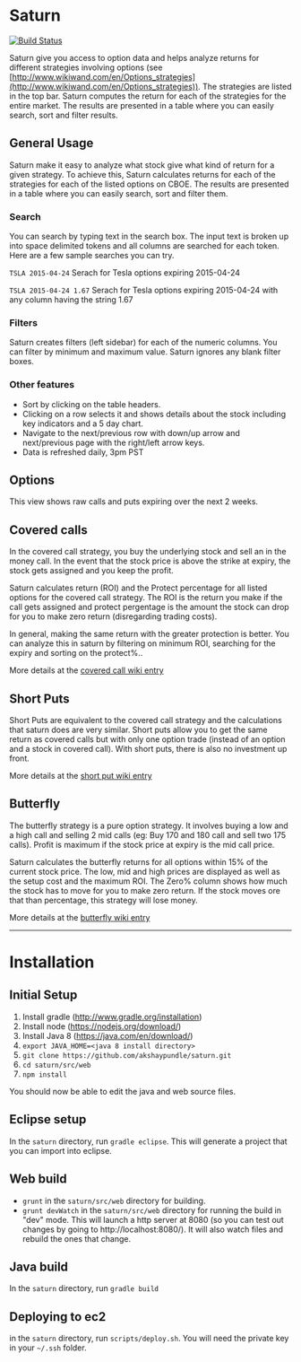 Saturn
======
[![Build Status](https://travis-ci.org/akshaypundle/saturn.svg?branch=master)](https://travis-ci.org/akshaypundle/saturn)

Saturn give you access to option data and helps analyze returns for different strategies involving options (see [http://www.wikiwand.com/en/Options_strategies](http://www.wikiwand.com/en/Options_strategies)). The strategies are listed in the top bar. Saturn computes the return for each of the strategies for the entire market. The results are presented in a table where you can easily search, sort and filter results. 

General Usage
-------------
Saturn make it easy to analyze what stock give what kind of return for a given strategy. To achieve this, Saturn calculates returns for each of the strategies for each of the listed options on CBOE. The results are presented in a table where you can easily search, sort and filter them.

### Search
You can search by typing text in the search box. The input text is broken up into space delimited tokens and all columns are searched for each token. Here are a few sample searches you can try.


``TSLA 2015-04-24`` Serach for Tesla options expiring 2015-04-24

``TSLA 2015-04-24 1.67`` Serach for Tesla options expiring 2015-04-24 with any column having the string 1.67


### Filters
Saturn creates filters (left sidebar) for each of the numeric columns. You can filter by minimum and maximum value. Saturn ignores any blank filter boxes.

### Other features

* Sort by clicking on the table headers.
* Clicking on a row selects it and shows details about the stock including key indicators and a 5 day chart.
* Navigate to the next/previous row with down/up arrow and next/previous page with the right/left arrow keys.
* Data is refreshed daily, 3pm PST

Options
-------
This view shows raw calls and puts expiring over the next 2 weeks.

Covered calls
-------------
In the covered call strategy, you buy the underlying stock and sell an in the money call. In the event that the stock price is above the strike at expiry, the stock gets assigned and you keep the profit.

Saturn calculates return (ROI) and the Protect percentage for all listed options for the covered call strategy. The ROI is the return you make if the call gets assigned and protect pergentage is the amount the stock can drop for you to make zero return (disregarding trading costs). 

In general, making the same return with the greater protection is better. You can analyze this in saturn by filtering on minimum ROI, searching for the expiry and sorting on the protect%..



More details at the [covered call wiki entry](https://www.wikiwand.com/en/Covered_call)

Short Puts
----------

Short Puts are equivalent to the covered call strategy and the calculations that saturn does are very similar. Short puts allow you to get the same return as covered calls but with only one option trade (instead of an option and a stock in covered call). With short puts, there is also no investment up front.

More details at the [short put wiki entry](http://www.wikiwand.com/en/Option_(finance)#/Short_put)

Butterfly
---------

The butterfly strategy is a pure option strategy. It involves buying a low and a high call and selling 2 mid calls (eg: Buy 170 and 180 call and sell two 175 calls). Profit is maximum if the stock price at expiry is the mid call price.

Saturn calculates the butterfly returns for all options within 15% of the current stock price. The low, mid and high prices are displayed as well as the setup cost and the maximum ROI. The Zero% column shows how much the stock has to move for you to make zero return. If the stock moves ore that than percentage, this strategy will lose money.

More details at the [butterfly wiki entry](http://www.wikiwand.com/en/Butterfly_(options))

---------------------------------------------------------------------------------

Installation
============

Initial Setup
--------

1. Install gradle (http://www.gradle.org/installation)
2. Install node (https://nodejs.org/download/)
3. Install Java 8 (https://java.com/en/download/)
4. ``export JAVA_HOME=<java 8 install directory>``
5. ``git clone https://github.com/akshaypundle/saturn.git``
6. ``cd saturn/src/web``
7. ``npm install``

You should now be able to edit the java and web source files. 

Eclipse setup
--------
In the ``saturn`` directory, run ``gradle eclipse``. This will generate a project that you can import into eclipse. 

Web build
------

* ``grunt`` in the ``saturn/src/web`` directory for building.
* ``grunt devWatch`` in the ``saturn/src/web`` directory for running the build in "dev" mode. This will launch a http server at 8080 (so you can test out changes by going to http://localhost:8080/). It will also watch files and rebuild the ones that change.

Java build
------
In the ``saturn`` directory, run ``gradle build``

Deploying to ec2
---------
in the ``saturn`` directory, run ``scripts/deploy.sh``. You will need the private key in your ``~/.ssh`` folder.


